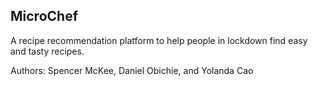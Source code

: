 ## MicroChef

A recipe recommendation platform to help people in lockdown find easy and tasty recipes.

Authors: Spencer McKee, Daniel Obichie, and Yolanda Cao
